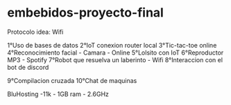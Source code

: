 # embebidos-proyecto-final

Protocolo idea: Wifi

1°Uso de bases de datos
2°IoT conexion router local
3°Tic-tac-toe online
4°Reconocimiento facial - Camara - Online
5°Lolsito con IoT
6°Reproductor MP3 - Spotify
7°Robot que resuelva un laberinto - Wifi
8°Interaccion con el bot de discord

9°Compilacion cruzada 
10°Chat de maquinas


BluHosting -11k - 1GB ram - 2.6GHz
